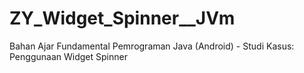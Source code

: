 # ZY_Widget_Spinner__JVm
Bahan Ajar Fundamental Pemrograman Java (Android) - Studi Kasus: Penggunaan Widget Spinner
